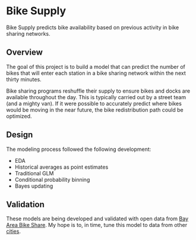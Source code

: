 # Bike Supply

Bike Supply predicts bike availability based on previous activity in bike sharing networks. 

## Overview

The goal of this project is to build a model that can predict the number of bikes that will enter each station in a bike sharing network within the next thirty minutes. 

Bike sharing programs reshuffle their supply to ensure bikes and docks are available throughout the day. This is typically carried out by a street team (and a mighty van). If it were possible to accurately predict where bikes would be moving in the near future, the bike redistribution path could be optimized. 

## Design 

The modeling process followed the following development:

* EDA 
* Historical averages as point estimates
* Traditional GLM
* Conditional probability binning
* Bayes updating

## Validation

These models are being developed and validated with open data from [Bay Area Bike Share](http://www.bayareabikeshare.com/open-data). My hope is to, in time, tune this model to data from other [cities](https://github.com/BetaNYC/Bike-Share-Data-Best-Practices/wiki/Bike-Share-Data-Systems).
